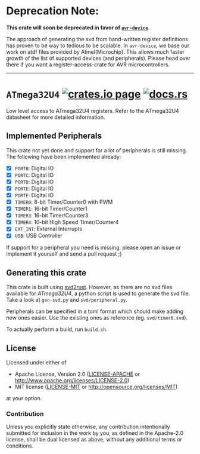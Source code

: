 # Deprecation Note:
**This crate will soon be deprecated in favor of [`avr-device`](https://github.com/Rahix/avr-device).**

The approach of generating the svd from hand-written register definitions has proven to be way to tedious to be scalable.  In `avr-device`, we base our work on atdf files provided by Atmel(Microchip).  This allows much faster growth of the list of supported devices (and peripherals).  Please head over there if you want a register-access-crate for AVR microcontrollers.

---

# `ATmega32U4` [![crates.io page](http://meritbadge.herokuapp.com/atmega32u4)](https://crates.io/crates/atmega32u4) [![docs.rs](https://docs.rs/atmega32u4/badge.svg)](https://docs.rs/atmega32u4)

Low level access to ATmega32U4 registers.  Refer to the ATmega32U4 datasheet for more detailed information.

## Implemented Peripherals
This crate not yet done and support for a lot of peripherals is still missing. The following have been
implemented already:

- [x] `PORTB`: Digital IO
- [x] `PORTC`: Digital IO
- [x] `PORTD`: Digital IO
- [x] `PORTE`: Digital IO
- [x] `PORTF`: Digital IO
- [x] `TIMER0`: 8-bit Timer/Counter0 with PWM
- [x] `TIMER1`: 16-bit Timer/Counter1
- [x] `TIMER3`: 16-bit Timer/Counter3
- [x] `TIMER4`: 10-bit High Speed Timer/Counter4
- [x] `EXT_INT`: External Interrupts
- [x] `USB`: USB Controller

If support for a peripheral you need is missing, please open an issue or implement it yourself and send
a pull request ;)

## Generating this crate
This crate is built using [svd2rust](https://github.com/rust-embedded/svd2rust).  However, as there are no svd files available for *ATmega32U4*,
a python script is used to generate the svd file.  Take a look at `gen-svd.py` and `svd/peripheral.py`.

Peripherals can be specified in a toml format which should make adding new ones easier.  Use the existing
ones as reference (eg. `svd/timer0.svd`).

To actually perform a build, run `build.sh`.

## License

Licensed under either of

- Apache License, Version 2.0 ([LICENSE-APACHE](LICENSE-APACHE) or
  http://www.apache.org/licenses/LICENSE-2.0)
- MIT license ([LICENSE-MIT](LICENSE-MIT) or http://opensource.org/licenses/MIT)

at your option.

### Contribution

Unless you explicitly state otherwise, any contribution intentionally submitted for inclusion in the
work by you, as defined in the Apache-2.0 license, shall be dual licensed as above, without any
additional terms or conditions.
